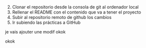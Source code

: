 2. Clonar el repositorio desde la consola de git al ordenador local 
3. Rellenar el README con el contenido que va a tener el proyecto 
4. Subir al repositorio remoto de github los cambios
 5. Ir subiendo las prácticas a GitHub


je vais ajouter une modif okok




okok